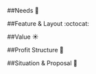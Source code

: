 

##Needs :runner:

##Feature & Layout :octocat:

##Value :sunny:

##Profit Structure :bank:

##Situation & Proposal :rocket:

